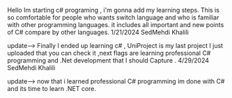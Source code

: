 Hello 
Im starting c# programing , i'm gonna add my learning steps.
This is so comfortable for people who wants switch language and who is familiar with other programming languages.
it includes all important and new points of C# compare by other languages.
1/21/2024 SedMehdi Khalili

update-->
Finally I ended up learning c# , UniProject is my last project I just uploaded that you can check it ,next flags are learning professional C# programming and .Net development that I should Capture .
4/29/2024 SedMehdi Khalili

update--> 
now that i learned professional C# programming im done with C# and its time to learn .NET core.
